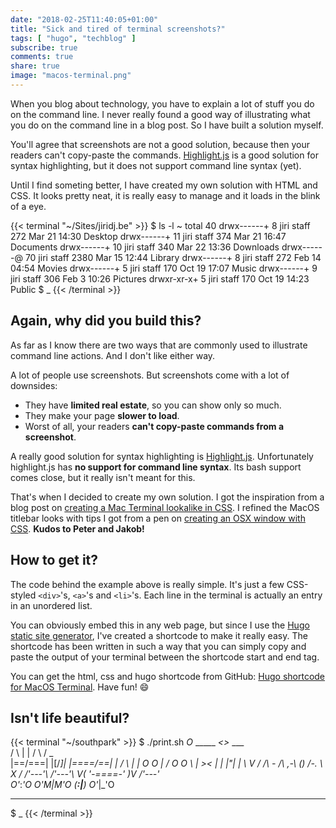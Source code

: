 ```yaml
---
date: "2018-02-25T11:40:05+01:00"
title: "Sick and tired of terminal screenshots?"
tags: [ "hugo", "techblog" ]
subscribe: true
comments: true
share: true
image: "macos-terminal.png"
---
```


When you blog about technology, you have to explain a lot of stuff you do on the command line. I never really found a good way of illustrating what you do on the command line in a blog post. So I have built a solution myself.

<!--more-->

You'll agree that screenshots are not a good solution, because then your readers can't copy-paste the commands. [Highlight.js](https://highlightjs.org) is a good solution for syntax highlighting, but it does not support command line syntax (yet). 

Until I find someting better, I have created my own solution with HTML and CSS. It looks pretty neat, it is really easy to manage and it loads in the blink of a eye. 

{{< terminal "~/Sites/jiridj.be" >}}
$ ls -l ~
total 40
drwx------+  8 jiri  staff    272 Mar 21 14:30 Desktop
drwx------+ 11 jiri  staff    374 Mar 21 16:47 Documents
drwx------+ 10 jiri  staff    340 Mar 22 13:36 Downloads
drwx------@ 70 jiri  staff   2380 Mar 15 12:44 Library
drwx------+  8 jiri  staff    272 Feb 14 04:54 Movies
drwx------+  5 jiri  staff    170 Oct 19 17:07 Music
drwx------+  9 jiri  staff    306 Feb  3 10:26 Pictures
drwxr-xr-x+  5 jiri  staff    170 Oct 19 14:23 Public
$ _
{{< /terminal >}}

## Again, why did you build this?

As far as I know there are two ways that are commonly used to illustrate command line actions. And I don't like either way. 

A lot of people use screenshots. But screenshots come with a lot of downsides: 

- They have **limited real estate**, so you can show only so much. 
- They make your page **slower to load**. 
- Worst of all, your readers **can't copy-paste commands from a screenshot**.

A really good solution for syntax highlighting is [Highlight.js](https://highlightjs.org). Unfortunately highlight.js has **no support for command line syntax**. Its bash support comes close, but it really isn't meant for this. 

That's when I decided to create my own solution. I got the inspiration from a blog post on [creating a Mac Terminal lookalike in CSS](http://www.codechewing.com/library/mac-terminal-shell-css-html). I refined the MacOS titlebar looks with tips I got from a pen on [creating an OSX window with CSS](https://codepen.io/JohJakob/pen/YPxgwo). **Kudos to Peter and Jakob!**

## How to get it?

The code behind the example above is really simple. It's just a few CSS-styled ```<div>```'s, ```<a>```'s and ```<li>```'s. Each line in the terminal is actually an entry in an unordered list.

You can obviously embed this in any web page, but since I use the [Hugo static site generator](https://gohugo.io), I've created a shortcode to make it really easy. The shortcode has been written in such a way that you can simply copy and paste the output of your terminal between the shortcode start and end tag. 

You can get the html, css and hugo shortcode from GitHub: [Hugo shortcode for MacOS Terminal](https://github.com/jiridj/hugo-macos-terminal). Have fun! :smile:

## Isn't life beautiful?

{{< terminal "~/southpark" >}}
$ ./print.sh
   _O_        _____         _<>_          ___  
 /     \     |     |      /      \      /  _  \
|==/=\==|    |[/_\]|     |==\==/==|    |  / \  |
|  O O  |    / O O \     |   ><   |    |  |"|  |
 \  V  /    /\  -  /\  ,-\   ()   /-.   \  X  /
 /'---'\     /'---'\   V( '-====-' )V   /'---'\
 O'_:_'O     O'M|M'O   (_____:|_____)   O'_|_'O 
  -- --       -- --      ----  ----      -- --   
$ _
{{< /terminal >}}